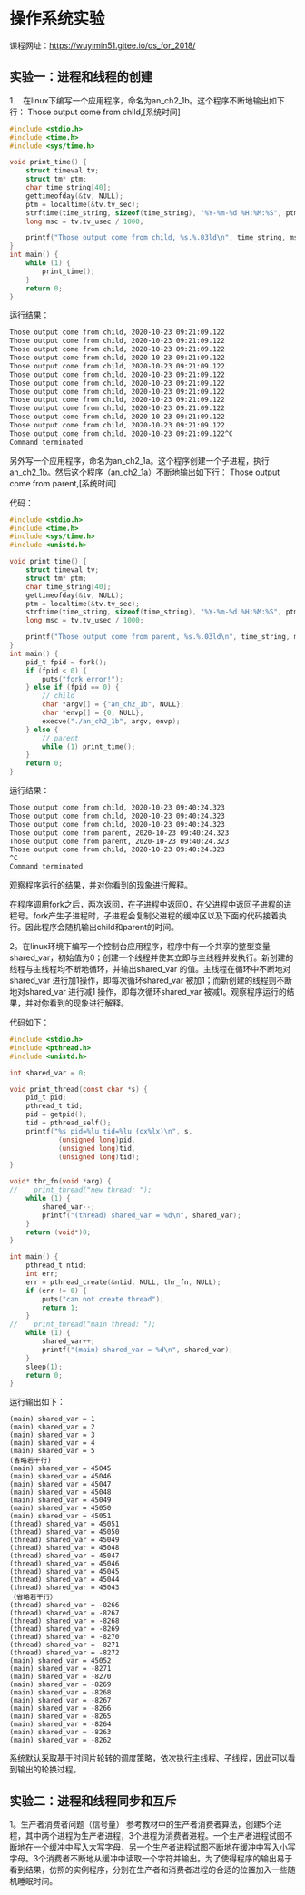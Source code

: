 # 操作系统实验
课程网址：https://wuyimin51.gitee.io/os_for_2018/

## 实验一：进程和线程的创建
1． 在linux下编写一个应用程序，命名为an_ch2_1b。这个程序不断地输出如下行：
Those output come from child,[系统时间]

```c
#include <stdio.h>
#include <time.h>
#include <sys/time.h>

void print_time() {
    struct timeval tv;
    struct tm* ptm;
    char time_string[40];
    gettimeofday(&tv, NULL);
    ptm = localtime(&tv.tv_sec);
    strftime(time_string, sizeof(time_string), "%Y-%m-%d %H:%M:%S", ptm);
    long msc = tv.tv_usec / 1000;

    printf("Those output come from child, %s.%.03ld\n", time_string, msc);
}
int main() {
    while (1) {
        print_time();
    }
    return 0;
}
```

运行结果：

```sh
Those output come from child, 2020-10-23 09:21:09.122
Those output come from child, 2020-10-23 09:21:09.122
Those output come from child, 2020-10-23 09:21:09.122
Those output come from child, 2020-10-23 09:21:09.122
Those output come from child, 2020-10-23 09:21:09.122
Those output come from child, 2020-10-23 09:21:09.122
Those output come from child, 2020-10-23 09:21:09.122
Those output come from child, 2020-10-23 09:21:09.122
Those output come from child, 2020-10-23 09:21:09.122
Those output come from child, 2020-10-23 09:21:09.122
Those output come from child, 2020-10-23 09:21:09.122
Those output come from child, 2020-10-23 09:21:09.122
Those output come from child, 2020-10-23 09:21:09.122^C
Command terminated
```

另外写一个应用程序，命名为an_ch2_1a。这个程序创建一个子进程，执行an_ch2_1b。然后这个程序（an_ch2_1a）不断地输出如下行：
Those output come from parent,[系统时间]

代码：

```c
#include <stdio.h>
#include <time.h>
#include <sys/time.h>
#include <unistd.h>

void print_time() {
    struct timeval tv;
    struct tm* ptm;
    char time_string[40];
    gettimeofday(&tv, NULL);
    ptm = localtime(&tv.tv_sec);
    strftime(time_string, sizeof(time_string), "%Y-%m-%d %H:%M:%S", ptm);
    long msc = tv.tv_usec / 1000;

    printf("Those output come from parent, %s.%.03ld\n", time_string, msc);
}
int main() {
    pid_t fpid = fork();
    if (fpid < 0) {
        puts("fork error!");
    } else if (fpid == 0) {
        // child
        char *argv[] = {"an_ch2_1b", NULL};
        char *envp[] = {0, NULL};
        execve("./an_ch2_1b", argv, envp);
    } else {
        // parent
        while (1) print_time();
    }
    return 0;
}
```


运行结果：

```sh
Those output come from child, 2020-10-23 09:40:24.323
Those output come from child, 2020-10-23 09:40:24.323
Those output come from child, 2020-10-23 09:40:24.323
Those output come from parent, 2020-10-23 09:40:24.323
Those output come from parent, 2020-10-23 09:40:24.323
Those output come from child, 2020-10-23 09:40:24.323
^C
Command terminated

```


观察程序运行的结果，并对你看到的现象进行解释。

在程序调用fork之后，两次返回，在子进程中返回0，在父进程中返回子进程的进程号。fork产生子进程时，子进程会复制父进程的缓冲区以及下面的代码接着执行。因此程序会随机输出child和parent的时间。



2。在linux环境下编写一个控制台应用程序，程序中有一个共享的整型变量shared_var，初始值为0；创建一个线程并使其立即与主线程并发执行。新创建的线程与主线程均不断地循环，并输出shared_var 的值。主线程在循环中不断地对shared_var 进行加1操作，即每次循环shared_var 被加1；而新创建的线程则不断地对shared_var 进行减1 操作，即每次循环shared_var 被减1。观察程序运行的结果，并对你看到的现象进行解释。

代码如下：

```c
#include <stdio.h>
#include <pthread.h>
#include <unistd.h>

int shared_var = 0;

void print_thread(const char *s) {
    pid_t pid;
    pthread_t tid;
    pid = getpid();
    tid = pthread_self();
    printf("%s pid=%lu tid=%lu (ox%lx)\n", s, 
            (unsigned long)pid,
            (unsigned long)tid,
            (unsigned long)tid);
}

void* thr_fn(void *arg) {
//    print_thread("new thread: ");
    while (1) {
        shared_var--;
        printf("(thread) shared_var = %d\n", shared_var);
    }
    return (void*)0;
}

int main() {
    pthread_t ntid;
    int err;
    err = pthread_create(&ntid, NULL, thr_fn, NULL);
    if (err != 0) {
        puts("can not create thread");
        return 1;
    }
//    print_thread("main thread: ");
    while (1) {
        shared_var++;
        printf("(main) shared_var = %d\n", shared_var);
    }
    sleep(1);
    return 0;
}
```

运行输出如下：

```
(main) shared_var = 1
(main) shared_var = 2
(main) shared_var = 3
(main) shared_var = 4
(main) shared_var = 5
(省略若干行)
(main) shared_var = 45045
(main) shared_var = 45046
(main) shared_var = 45047
(main) shared_var = 45048
(main) shared_var = 45049
(main) shared_var = 45050
(main) shared_var = 45051
(thread) shared_var = 45051
(thread) shared_var = 45050
(thread) shared_var = 45049
(thread) shared_var = 45048
(thread) shared_var = 45047
(thread) shared_var = 45046
(thread) shared_var = 45045
(thread) shared_var = 45044
(thread) shared_var = 45043
（省略若干行）
(thread) shared_var = -8266
(thread) shared_var = -8267
(thread) shared_var = -8268
(thread) shared_var = -8269
(thread) shared_var = -8270
(thread) shared_var = -8271
(thread) shared_var = -8272
(main) shared_var = 45052
(main) shared_var = -8271
(main) shared_var = -8270
(main) shared_var = -8269
(main) shared_var = -8268
(main) shared_var = -8267
(main) shared_var = -8266
(main) shared_var = -8265
(main) shared_var = -8264
(main) shared_var = -8263
(main) shared_var = -8262
```

系统默认采取基于时间片轮转的调度策略，依次执行主线程、子线程，因此可以看到输出的轮换过程。


## 实验二：进程和线程同步和互斥

1。生产者消费者问题（信号量）
参考教材中的生产者消费者算法，创建5个进程，其中两个进程为生产者进程，3个进程为消费者进程。一个生产者进程试图不断地在一个缓冲中写入大写字母，另一个生产者进程试图不断地在缓冲中写入小写字母。3个消费者不断地从缓冲中读取一个字符并输出。为了使得程序的输出易于看到结果，仿照的实例程序，分别在生产者和消费者进程的合适的位置加入一些随机睡眠时间。

